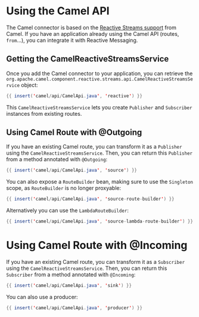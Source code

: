 # Using the Camel API

The Camel connector is based on the [Reactive Streams
support](https://camel.apache.org/components/latest/reactive-streams-component.html)
from Camel. If you have an application already using the Camel API
(routes, `from`...), you can integrate it with Reactive Messaging.

## Getting the CamelReactiveStreamsService

Once you add the Camel connector to your application, you can retrieve
the
`org.apache.camel.component.reactive.streams.api.CamelReactiveStreamsService`
object:

``` java
{{ insert('camel/api/CamelApi.java', 'reactive') }}
```

This `CamelReactiveStreamsService` lets you create `Publisher` and
`Subscriber` instances from existing routes.

## Using Camel Route with @Outgoing

If you have an existing Camel route, you can transform it as a
`Publisher` using the `CamelReactiveStreamsService`. Then, you can
return this `Publisher` from a method annotated with `@Outgoing`:

``` java
{{ insert('camel/api/CamelApi.java', 'source') }}
```

You can also expose a `RouteBuilder` bean, making sure to use the `Singleton` scope,
as `RouteBuilder` is no longer proxyable:

``` java
{{ insert('camel/api/CamelApi.java', 'source-route-builder') }}
```

Alternatively you can use the `LambdaRouteBuilder`:


``` java
{{ insert('camel/api/CamelApi.java', 'source-lambda-route-builder') }}
```


# Using Camel Route with @Incoming

If you have an existing Camel route, you can transform it as a
`Subscriber` using the `CamelReactiveStreamsService`. Then, you can
return this `Subscriber` from a method annotated with `@Incoming`:

``` java
{{ insert('camel/api/CamelApi.java', 'sink') }}
```

You can also use a producer:

``` java
{{ insert('camel/api/CamelApi.java', 'producer') }}
```
